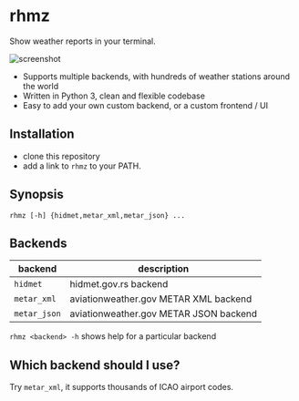 # rhmz

Show weather reports in your terminal.

![screenshot](https://raw.githubusercontent.com/vrza/rhmz/master/screenshot.png)

- Supports multiple backends, with hundreds of weather stations around the world
- Written in Python 3, clean and flexible codebase
- Easy to add your own custom backend, or a custom frontend / UI

## Installation

- clone this repository
- add a link to `rhmz` to your PATH.

## Synopsis

    rhmz [-h] {hidmet,metar_xml,metar_json} ...

## Backends

backend | description
---- | ----
`hidmet` | hidmet.gov.rs backend
`metar_xml` | aviationweather.gov METAR XML backend
`metar_json` | aviationweather.gov METAR JSON backend

`rhmz <backend> -h` shows help for a particular backend

## Which backend should I use?

Try `metar_xml`, it supports thousands of ICAO airport codes.
